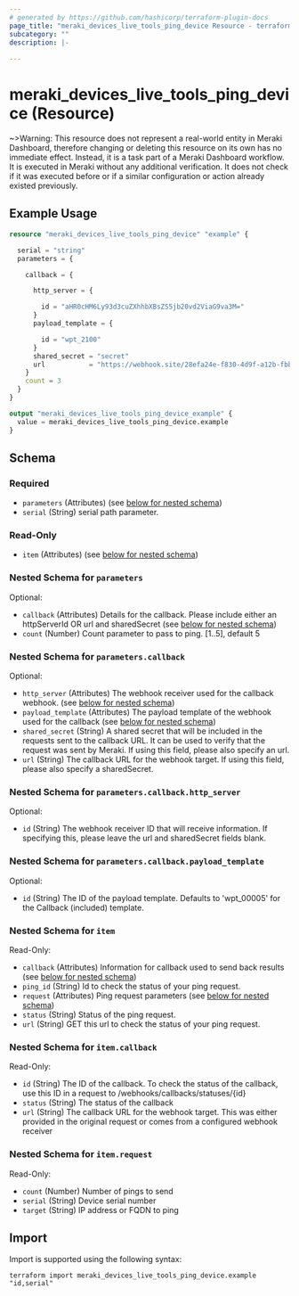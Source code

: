 ```yaml
---
# generated by https://github.com/hashicorp/terraform-plugin-docs
page_title: "meraki_devices_live_tools_ping_device Resource - terraform-provider-meraki"
subcategory: ""
description: |-
  
---
```


# meraki_devices_live_tools_ping_device (Resource)



~>Warning: This resource does not represent a real-world entity in Meraki Dashboard, therefore changing or deleting this resource on its own has no immediate effect. Instead, it is a task part of a Meraki Dashboard workflow. It is executed in Meraki without any additional verification. It does not check if it was executed before or if a similar configuration or action 
already existed previously.

## Example Usage

```terraform
resource "meraki_devices_live_tools_ping_device" "example" {

  serial = "string"
  parameters = {

    callback = {

      http_server = {

        id = "aHR0cHM6Ly93d3cuZXhhbXBsZS5jb20vd2ViaG9va3M="
      }
      payload_template = {

        id = "wpt_2100"
      }
      shared_secret = "secret"
      url           = "https://webhook.site/28efa24e-f830-4d9f-a12b-fbb9e5035031"
    }
    count = 3
  }
}

output "meraki_devices_live_tools_ping_device_example" {
  value = meraki_devices_live_tools_ping_device.example
}
```

<!-- schema generated by tfplugindocs -->
## Schema

### Required

- `parameters` (Attributes) (see [below for nested schema](#nestedatt--parameters))
- `serial` (String) serial path parameter.

### Read-Only

- `item` (Attributes) (see [below for nested schema](#nestedatt--item))

<a id="nestedatt--parameters"></a>
### Nested Schema for `parameters`

Optional:

- `callback` (Attributes) Details for the callback. Please include either an httpServerId OR url and sharedSecret (see [below for nested schema](#nestedatt--parameters--callback))
- `count` (Number) Count parameter to pass to ping. [1..5], default 5

<a id="nestedatt--parameters--callback"></a>
### Nested Schema for `parameters.callback`

Optional:

- `http_server` (Attributes) The webhook receiver used for the callback webhook. (see [below for nested schema](#nestedatt--parameters--callback--http_server))
- `payload_template` (Attributes) The payload template of the webhook used for the callback (see [below for nested schema](#nestedatt--parameters--callback--payload_template))
- `shared_secret` (String) A shared secret that will be included in the requests sent to the callback URL. It can be used to verify that the request was sent by Meraki. If using this field, please also specify an url.
- `url` (String) The callback URL for the webhook target. If using this field, please also specify a sharedSecret.

<a id="nestedatt--parameters--callback--http_server"></a>
### Nested Schema for `parameters.callback.http_server`

Optional:

- `id` (String) The webhook receiver ID that will receive information. If specifying this, please leave the url and sharedSecret fields blank.


<a id="nestedatt--parameters--callback--payload_template"></a>
### Nested Schema for `parameters.callback.payload_template`

Optional:

- `id` (String) The ID of the payload template. Defaults to 'wpt_00005' for the Callback (included) template.




<a id="nestedatt--item"></a>
### Nested Schema for `item`

Read-Only:

- `callback` (Attributes) Information for callback used to send back results (see [below for nested schema](#nestedatt--item--callback))
- `ping_id` (String) Id to check the status of your ping request.
- `request` (Attributes) Ping request parameters (see [below for nested schema](#nestedatt--item--request))
- `status` (String) Status of the ping request.
- `url` (String) GET this url to check the status of your ping request.

<a id="nestedatt--item--callback"></a>
### Nested Schema for `item.callback`

Read-Only:

- `id` (String) The ID of the callback. To check the status of the callback, use this ID in a request to /webhooks/callbacks/statuses/{id}
- `status` (String) The status of the callback
- `url` (String) The callback URL for the webhook target. This was either provided in the original request or comes from a configured webhook receiver


<a id="nestedatt--item--request"></a>
### Nested Schema for `item.request`

Read-Only:

- `count` (Number) Number of pings to send
- `serial` (String) Device serial number
- `target` (String) IP address or FQDN to ping

## Import

Import is supported using the following syntax:

```shell
terraform import meraki_devices_live_tools_ping_device.example "id,serial"
```
